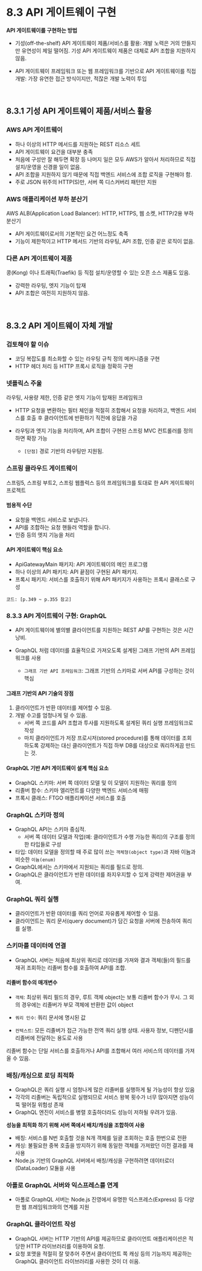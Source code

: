 # 8.3 API 게이트웨이 구현

<b> API 게이트웨이를 구현하는 방법 </b>

-   기성(off-the-shelf) API 게이트웨이 제품/서비스를 활용: 개발 노력은 거의 안들지만 유연성이 제일 떨어짐. 기성 API 게이트웨이 제품은 대체로 API 조합을 지원하지 않음.

-   API 게이트웨이 프레임워크 또는 웹 프레임워크를 기반으로 API 게이트웨이를 직접 개발: 가장 유연한 접근 방식이지만, 적잖은 개발 노력이 투입

<br />

## 8.3.1 기성 API 게이트웨이 제품/서비스 활용

### AWS API 게이트웨이

-   하나 이상의 HTTP 메서드를 지원하는 REST 리소스 세트
-   API 게이트웨이 요건을 대부분 충족
-   처음에 구성만 잘 해두면 확장 등 나머지 일은 모두 AWS가 알아서 처리하므로 직접 설치/운영을 신경쓸 일이 없음.
-   API 조합을 지원하지 않기 때문에 직접 백엔드 서비스에 조합 로직을 구현해야 함.
-   주로 JSON 위주의 HTTP(S)만, 서버 쪽 디스커버리 패턴만 지원

### AWS 애플리케이션 부하 분산기

AWS ALB(Application Load Balancer): HTTP, HTTPS, 웹 소켓, HTTP/2용 부하 분산기

-   API 게이트웨이로서의 기본적인 요건 어느정도 축족
-   기능이 제한적이고 HTTP 메서드 기반의 라우팅, API 조합, 인증 같은 로직이 없음.

### 다른 API 게이트웨이 제품

콩(Kong) 이나 트래픽(Traefik) 등 직접 설치/운영할 수 있는 오픈 소스 제품도 있음.

-   강력한 라우팅, 엣지 기능이 탑재
-   API 조합은 여전히 지원하지 않음.

<br />

## 8.3.2 API 게이트웨이 자체 개발

### 검토해야 할 이슈

-   코딩 복잡도를 최소화할 수 있는 라우팅 규칙 정의 메커니즘을 구현
-   HTTP 헤더 처리 등 HTTP 프록시 로직을 정확히 구현

### 넷플릭스 주울

라우팅, 사용량 제한, 인증 같은 엣지 기능이 탑재된 프레임워크

-   HTTP 요청을 변환하는 필터 체인을 적절히 조합해서 요청을 처리하고, 백엔드 서비스를 호출 후 클라이언트에 반환하기 직전에 응답을 가공

-   라우팅과 엣지 기능을 처리하며, API 조합이 구현된 스프링 MVC 컨트롤러를 정의하면 확장 가능
    -   `[단점]` 경로 기반의 라우팅만 지원됨.

### 스프링 클라우드 게이트웨이

스프링5, 스프링 부트2, 스프링 웹플럭스 등의 프레임워크를 토대로 한 API 게이트웨이 프로젝트

#### 범용적 수단

-   요청을 백엔드 서비스로 보냅니다.
-   API를 조합하는 요청 핸들러 역할을 합니다.
-   인증 등의 엣지 기능을 처리

#### API 게이트웨이 핵심 요소

-   ApiGatewayMain 패키지: API 게이트웨이의 메인 프로그램
-   하나 이상의 API 패키지: API 끝점이 구현된 API 패키지.
-   프록시 패키지: 서비스를 호출하기 위해 API 패키지가 사용하는 프록시 클래스로 구성

`코드: [p.349 ~ p.355 참고]`

### 8.3.3 API 게이트웨이 구현: GraphQL

-   API 게이트웨이에 별의별 클라이언트를 지원하는 REST AP를 구현하는 것은 시간낭비.

-   GraphQL 처럼 데이터를 효율적으로 가져오도록 설계된 그래프 기반의 API 프레임워크를 사용
    -   `그래프 기반 API 프레임워크`: 그래프 기반의 스키마로 서버 API를 구성하는 것이 핵심

#### 그래프 기반의 API 기술의 장점

1. 클라이언트가 반환 데이터를 제어할 수 있음.
2. 개발 수고를 엄청나게 덜 수 있음.
    - 서버 쪽 코드를 API 조합과 투사를 지원하도록 설계된 쿼리 실행 프레임워크로 작성
    - 마치 클라이언트가 저장 프로시저(stored procedure)를 통해 데이터를 조회하도록 강제하는 대신 클라이언트가 직접 하부 DB를 대상으로 쿼리하게끔 만드는 것.

#### GraphQL 기반 API 게이트웨이 설계 핵심 요소

-   GraphQL 스키마: 서버 쪽 데이터 모델 및 이 모델이 지원하는 쿼리를 정의
-   리졸버 함수: 스키마 엘리먼트를 다양한 백엔드 서비스에 매핑
-   프록시 클래스: FTGO 애플리케이션 서비스를 호출

### GraphQL 스키마 정의

-   GraphQL API는 스키마 중심적.
    -   서버 쪽 데이터 모델과 작업(예: 클라이언트가 수행 가능한 쿼리)의 구조를 정의한 타입들로 구성
-   타입: 데이터 모델을 정의할 때 주로 많이 쓰는 `객체형(object type)`과 자바 이늄과 비슷한 `이늄(enum)`
-   GraphQL에서는 스키마에서 지원되는 쿼리를 필드로 정의.
-   GraphQL은 클라이언트가 반환 데이터를 좌지우지할 수 있게 강력한 제어권을 부여.

### GraphQL 쿼리 실행

-   클라이언트가 반환 데이터를 쿼리 언어로 자유롭게 제어할 수 있음.
-   클라이언트는 쿼리 문서(query document)가 담긴 요청을 서버에 전송하여 쿼리를 실행.

### 스키마를 데이터에 연결

-   GraphQL 서버는 처음에 최상위 쿼리로 데이터를 가져와 결과 객체(들)의 필드를 재귀 조회하는 리졸버 함수를 호출하여 API를 조합.

#### 리졸버 함수의 매개변수

-   `객체`: 최상위 쿼리 필드의 경우, 루트 객체 object는 보통 리졸버 함수가 무시.
    그 외의 경우에는 리졸버가 부모 객체에 반환한 값이 object

-   `쿼리 인수`: 쿼리 문서에 명시된 값
-   `컨텍스트`: 모든 리졸버가 접근 가능한 전역 쿼리 실행 상태. 사용자 정보, 디펜던시를 리졸버에 전달하는 용도로 사용

리졸버 함수는 단일 서비스를 호출하거나 API를 조합해서 여러 서비스의 데이터를 가져올 수 있음.

### 배칭/캐싱으로 로딩 최적화

-   GraphQL은 쿼리 실행 시 엄청나게 많은 리졸버를 실행하게 될 가능성이 항상 있음
-   각각의 리졸버는 독립적으로 실행되므로 서비스 왕복 횟수가 너무 많아지면 성능이 뚝 떨어질 위험성 존재
-   GraphQL 엔진이 서비스를 병렬 호출하더라도 성능이 저하될 우려가 있음.

<b>성능을 최적화 하기 위해 서버 쪽에서 배치/캐싱을 조합하여 사용</b>

-   배칭: 서비스를 N번 호출할 것을 N개 객체를 일괄 조회하는 호출 한번으로 전환
-   캐싱: 불필요한 중복 호출을 방지하기 위해 동일한 객체를 가져왔던 이전 결과를 재사용
-   Node.js 기반의 GraphQL 서버에서 배칭/캐싱을 구현하려면 데이터로더(DataLoader) 모듈을 사용

### 아폴로 GraphQL 서버와 익스프레스를 연계

-   아폴로 GraphQL 서버는 Node.js 진영에서 유명한 익스프레스(Express) 등 다양한 웹 프레임워크와의 연계를 지원

### GraphQL 클라이언트 작성

-   GraphQL 서버는 HTTP 기반의 API를 제공하므로 클라이언트 애플리케이션은 적당한 HTTP 라이브러리를 이용하여 요청.
-   요청 포맷을 적절히 잘 맞추어 주면서 클라이언트 쪽 캐싱 등의 기능까지 제공하는 GraphQL 클라이언트 라이브러리를 사용한 것이 더 쉬움.
